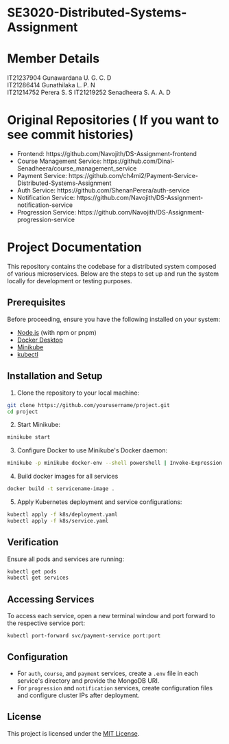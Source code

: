 # SE3020-Distributed-Systems-Assignment

# Member Details

IT21237904	Gunawardana U. G. C. D	
IT21286414	Gunathilaka L. P. N		
IT21214752	Perera S. S
IT21219252	Senadheera S. A. A. D

# Original Repositories ( If you want to see commit histories)
<ul>
 <li>
Frontend: https://github.com/Navojith/DS-Assignment-frontend
 </li> 
  <li>
Course Management Service: https://github.com/Dinal-Senadheera/course_management_service
 </li> 
  <li>
Payment Service: https://github.com/ch4mi2/Payment-Service-Distributed-Systems-Assignment
 </li> 
  <li>
Auth Service: https://github.com/ShenanPerera/auth-service
 </li> 
  <li>
Notification Service: https://github.com/Navojith/DS-Assignment-notification-service
 </li> 
  <li>
Progression Service: https://github.com/Navojith/DS-Assignment-progression-service
 </li> 
</ul>


# Project Documentation
This repository contains the codebase for a distributed system composed of various microservices. Below are the steps to set up and run the system locally for development or testing purposes.

## Prerequisites

Before proceeding, ensure you have the following installed on your system:

- [Node.js](https://nodejs.org/) (with npm or pnpm)
- [Docker Desktop](https://www.docker.com/products/docker-desktop)
- [Minikube](https://minikube.sigs.k8s.io/docs/start/)
- [kubectl](https://kubernetes.io/docs/tasks/tools/install-kubectl/)

## Installation and Setup

1. Clone the repository to your local machine:

```bash
git clone https://github.com/yourusername/project.git
cd project
```

2. Start Minikube:

```bash
minikube start
```

3. Configure Docker to use Minikube's Docker daemon:

```bash
minikube -p minikube docker-env --shell powershell | Invoke-Expression
```

4. Build docker images for all services

```bash
docker build -t servicename-image .
```

5. Apply Kubernetes deployment and service configurations:

```bash
kubectl apply -f k8s/deployment.yaml
kubectl apply -f k8s/service.yaml
```

## Verification

Ensure all pods and services are running:

```bash
kubectl get pods
kubectl get services
```

## Accessing Services

To access each service, open a new terminal window and port forward to the respective service port:

`kubectl port-forward svc/payment-service port:port`

## Configuration

- For `auth`, `course`, and `payment` services, create a `.env` file in each service's directory and provide the MongoDB URI.
- For `progression` and `notification` services, create configuration files and configure cluster IPs after deployment.

## License

This project is licensed under the [MIT License](LICENSE).
